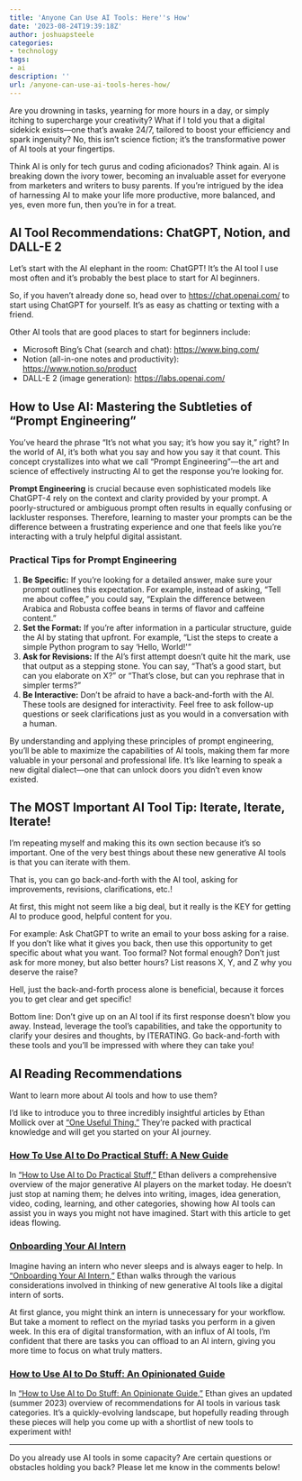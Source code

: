 ```yaml
---
title: 'Anyone Can Use AI Tools: Here''s How'
date: '2023-08-24T19:39:18Z'
author: joshuapsteele
categories:
- technology
tags:
- ai
description: ''
url: /anyone-can-use-ai-tools-heres-how/
---
```

Are you drowning in tasks, yearning for more hours in a day, or simply itching to supercharge your creativity? What if I told you that a digital sidekick exists—one that’s awake 24/7, tailored to boost your efficiency and spark ingenuity? No, this isn’t science fiction; it’s the transformative power of AI tools at your fingertips.

Think AI is only for tech gurus and coding aficionados? Think again. AI is breaking down the ivory tower, becoming an invaluable asset for everyone from marketers and writers to busy parents. If you’re intrigued by the idea of harnessing AI to make your life more productive, more balanced, and yes, even more fun, then you’re in for a treat.

## AI Tool Recommendations: ChatGPT, Notion, and DALL-E 2

Let’s start with the AI elephant in the room: ChatGPT! It’s the AI tool I use most often and it’s probably the best place to start for AI beginners.

So, if you haven’t already done so, head over to <https://chat.openai.com/> to start using ChatGPT for yourself. It’s as easy as chatting or texting with a friend.

Other AI tools that are good places to start for beginners include:

- Microsoft Bing’s Chat (search and chat): <https://www.bing.com/>
- Notion (all-in-one notes and productivity): <https://www.notion.so/product>
- DALL-E 2 (image generation): <https://labs.openai.com/>

## How to Use AI: Mastering the Subtleties of “Prompt Engineering”

You’ve heard the phrase “It’s not what you say; it’s how you say it,” right? In the world of AI, it’s both what you say and how you say it that count. This concept crystallizes into what we call “Prompt Engineering”—the art and science of effectively instructing AI to get the response you’re looking for.

**Prompt Engineering** is crucial because even sophisticated models like ChatGPT-4 rely on the context and clarity provided by your prompt. A poorly-structured or ambiguous prompt often results in equally confusing or lackluster responses. Therefore, learning to master your prompts can be the difference between a frustrating experience and one that feels like you’re interacting with a truly helpful digital assistant.

### Practical Tips for Prompt Engineering

1. **Be Specific:** If you’re looking for a detailed answer, make sure your prompt outlines this expectation. For example, instead of asking, “Tell me about coffee,” you could say, “Explain the difference between Arabica and Robusta coffee beans in terms of flavor and caffeine content.”
2. **Set the Format:** If you’re after information in a particular structure, guide the AI by stating that upfront. For example, “List the steps to create a simple Python program to say ‘Hello, World!'”
3. **Ask for Revisions:** If the AI’s first attempt doesn’t quite hit the mark, use that output as a stepping stone. You can say, “That’s a good start, but can you elaborate on X?” or “That’s close, but can you rephrase that in simpler terms?”
4. **Be Interactive:** Don’t be afraid to have a back-and-forth with the AI. These tools are designed for interactivity. Feel free to ask follow-up questions or seek clarifications just as you would in a conversation with a human.

By understanding and applying these principles of prompt engineering, you’ll be able to maximize the capabilities of AI tools, making them far more valuable in your personal and professional life. It’s like learning to speak a new digital dialect—one that can unlock doors you didn’t even know existed.

## The MOST Important AI Tool Tip: Iterate, Iterate, Iterate!

I’m repeating myself and making this its own section because it’s so important. One of the very best things about these new generative AI tools is that you can iterate with them.

That is, you can go back-and-forth with the AI tool, asking for improvements, revisions, clarifications, etc.!

At first, this might not seem like a big deal, but it really is the KEY for getting AI to produce good, helpful content for you.

For example: Ask ChatGPT to write an email to your boss asking for a raise. If you don’t like what it gives you back, then use this opportunity to get specific about what you want. Too formal? Not formal enough? Don’t just ask for more money, but also better hours? List reasons X, Y, and Z why you deserve the raise?

Hell, just the back-and-forth process alone is beneficial, because it forces you to get clear and get specific!

Bottom line: Don’t give up on an AI tool if its first response doesn’t blow you away. Instead, leverage the tool’s capabilities, and take the opportunity to clarify your desires and thoughts, by ITERATING. Go back-and-forth with these tools and you’ll be impressed with where they can take you!

## AI Reading Recommendations

Want to learn more about AI tools and how to use them?

I’d like to introduce you to three incredibly insightful articles by Ethan Mollick over at [“One Useful Thing.”](https://www.oneusefulthing.org/) They’re packed with practical knowledge and will get you started on your AI journey.

### [How To Use AI to Do Practical Stuff: A New Guide](https://www.oneusefulthing.org/p/how-to-use-ai-to-do-practical-stuff)

In [“How to Use AI to Do Practical Stuff,”](https://www.oneusefulthing.org/p/how-to-use-ai-to-do-practical-stuff) Ethan delivers a comprehensive overview of the major generative AI players on the market today. He doesn’t just stop at naming them; he delves into writing, images, idea generation, video, coding, learning, and other categories, showing how AI tools can assist you in ways you might not have imagined. Start with this article to get ideas flowing.

### [Onboarding Your AI Intern](https://www.oneusefulthing.org/p/on-boarding-your-ai-intern)

Imagine having an intern who never sleeps and is always eager to help. In [“Onboarding Your AI Intern,”](https://www.oneusefulthing.org/p/on-boarding-your-ai-intern) Ethan walks through the various considerations involved in thinking of new generative AI tools like a digital intern of sorts.

At first glance, you might think an intern is unnecessary for your workflow. But take a moment to reflect on the myriad tasks you perform in a given week. In this era of digital transformation, with an influx of AI tools, I’m confident that there are tasks you can offload to an AI intern, giving you more time to focus on what truly matters.

### [How to Use AI to Do Stuff: An Opinionated Guide](https://www.oneusefulthing.org/p/how-to-use-ai-to-do-stuff-an-opinionated)

In [“How to Use AI to Do Stuff: An Opinionate Guide,”](https://www.oneusefulthing.org/p/how-to-use-ai-to-do-stuff-an-opinionated) Ethan gives an updated (summer 2023) overview of recommendations for AI tools in various task categories. It’s a quickly-evolving landscape, but hopefully reading through these pieces will help you come up with a shortlist of new tools to experiment with!

---

Do you already use AI tools in some capacity? Are certain questions or obstacles holding you back? Please let me know in the comments below!